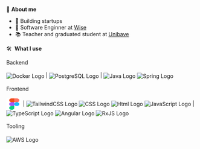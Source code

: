 🚀 __About me__
- 🌱 Building startups
- 💼 Software Enginner at <a href="https://www.wises.com.br/" target="_blank">Wise</a>
- 📚 Teacher and graduated student at <a href="https://unibave.net/" target="_blank">Unibave</a>

🛠 &nbsp;__What I use__
<div>
  Backend<br><br>
  <img align="center" alt="Docker Logo" height="30" width="40" src="https://icongr.am/devicon/docker-original.svg?size=128&color=currentColor">
  |
  <img align="center" alt="PostgreSQL Logo" height="30" width="40" src="https://icongr.am/devicon/postgresql-original.svg" >
  |
  <img align="center" alt="Java Logo" height="30" width="40" src="https://icongr.am/devicon/java-original.svg?size=128&color=currentColor">
  <img align="center" alt="Spring Logo" height="30" width="40" src="https://cdn.jsdelivr.net/gh/devicons/devicon@latest/icons/spring/spring-original.svg" >
  <br><br>Frontend<br><br>
  <img align="center" alt="Figma Logo" height="30" width="40" src="https://raw.githubusercontent.com/devicons/devicon/master/icons/figma/figma-original.svg" >
  |
  <img align="center" alt="TailwindCSS Logo" height="30" width="40" src="https://upload.wikimedia.org/wikipedia/commons/d/d5/Tailwind_CSS_Logo.svg">
  <img align="center" alt="CSS Logo" height="30" width="40" src="https://icongr.am/devicon/css3-original.svg?size=128&color=currentColor">
  <img align="center" alt="Html Logo" height="30" width="40" src="https://icongr.am/devicon/html5-original.svg?size=128&color=currentColor">
  <img align="center" alt="JavaScript Logo" height="30" width="40" src="https://icongr.am/devicon/javascript-original.svg?size=128&color=currentColor">
  |
  <img align="center" alt="TypeScript Logo" height="30" width="40" src="https://icongr.am/devicon/typescript-plain.svg?size=128&color=currentColor">
  <img align="center" alt="Angular Logo" height="30" width="40" src="https://icongr.am/devicon/angularjs-plain.svg?size=128&color=ee0918">
  <img align="center" alt="RxJS Logo" height="30" width="40" src="https://cdn.jsdelivr.net/gh/devicons/devicon@latest/icons/rxjs/rxjs-original.svg" />
  <br><br>Tooling<br><br>
  <img align="center" alt="AWS Logo" height="30" width="40" src="https://cdn.jsdelivr.net/gh/devicons/devicon@latest/icons/amazonwebservices/amazonwebservices-plain-wordmark.svg" />
  <br><br>
</div>
